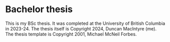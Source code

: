 # Bachelor thesis
This is my BSc thesis. It was completed at the University of British Columbia in 2023-24. The thesis itself is Copyright 2024, Duncan MacIntyre (me). The thesis template is Copyright 2001, Michael McNeil Forbes. 
